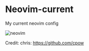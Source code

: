 # Neovim-current
My current neovim config

![neovim](https://github.com/autonomuscoder/Neovim-current/assets/112854891/fee8919c-979c-4b70-acf5-f16bfd64f19d)



Credit:
chris: https://github.com/cpow
